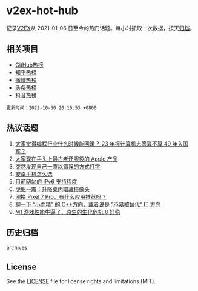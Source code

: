 # v2ex-hot-hub

 记录[V2EX](https://www.v2ex.com/)从 2021-01-06 日至今的热门话题。每小时抓取一次数据，按天[归档](archives)。
 
 ## 相关项目

- [GitHub热榜](https://github.com/lonnyzhang423/github-hot-hub)
- [知乎热榜](https://github.com/lonnyzhang423/zhihu-hot-hub)
- [微博热榜](https://github.com/lonnyzhang423/weibo-hot-hub)
- [头条热榜](https://github.com/lonnyzhang423/toutiao-hot-hub)
- [抖音热榜](https://github.com/lonnyzhang423/douyin-hot-hub)


 `更新时间：2022-10-30 20:10:53 +0800`

## 热议话题

1. [大家觉得编程行业什么时候能回暖？ 23 年报计算机志愿算不算 49 年入国军？](https://www.v2ex.com/t/891043)
1. [大家现在手头上最古老还服役的 Apple 产品](https://www.v2ex.com/t/891165)
1. [突然发现自己一直以错误的方式打字](https://www.v2ex.com/t/891131)
1. [安卓手机怎么选](https://www.v2ex.com/t/891114)
1. [目前网站的 IPv6 支持程度](https://www.v2ex.com/t/891068)
1. [虎躯一震：升降桌内暗藏摄像头](https://www.v2ex.com/t/891101)
1. [刚换 Pixel 7 Pro，有什么应用推荐吗？](https://www.v2ex.com/t/891065)
1. [聊一下 “小而精” 的 C++方向，或者说是 ”不易被替代“ IT 方向](https://www.v2ex.com/t/891097)
1. [M1 游戏性能牛逼了，原生的生化危机 8 好稳](https://www.v2ex.com/t/891152)

## 历史归档

[archives](archives)

## License

See the [LICENSE](LICENSE) file for license rights and limitations (MIT).
